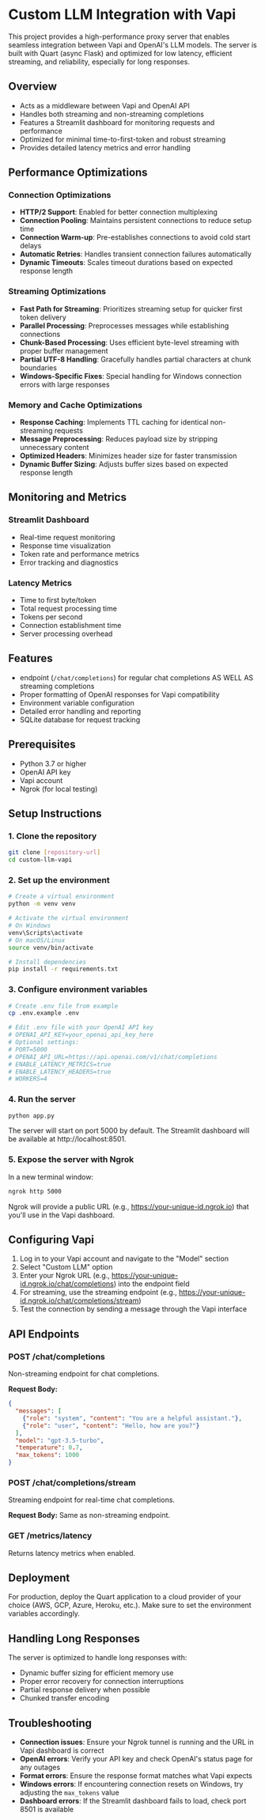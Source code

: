 # Custom LLM Integration with Vapi

This project provides a high-performance proxy server that enables seamless integration between Vapi and OpenAI's LLM models. The server is built with Quart (async Flask) and optimized for low latency, efficient streaming, and reliability, especially for long responses.

## Overview

- Acts as a middleware between Vapi and OpenAI API
- Handles both streaming and non-streaming completions
- Features a Streamlit dashboard for monitoring requests and performance
- Optimized for minimal time-to-first-token and robust streaming
- Provides detailed latency metrics and error handling

## Performance Optimizations

### Connection Optimizations
- **HTTP/2 Support**: Enabled for better connection multiplexing
- **Connection Pooling**: Maintains persistent connections to reduce setup time
- **Connection Warm-up**: Pre-establishes connections to avoid cold start delays
- **Automatic Retries**: Handles transient connection failures automatically
- **Dynamic Timeouts**: Scales timeout durations based on expected response length

### Streaming Optimizations
- **Fast Path for Streaming**: Prioritizes streaming setup for quicker first token delivery
- **Parallel Processing**: Preprocesses messages while establishing connections
- **Chunk-Based Processing**: Uses efficient byte-level streaming with proper buffer management
- **Partial UTF-8 Handling**: Gracefully handles partial characters at chunk boundaries
- **Windows-Specific Fixes**: Special handling for Windows connection errors with large responses

### Memory and Cache Optimizations
- **Response Caching**: Implements TTL caching for identical non-streaming requests
- **Message Preprocessing**: Reduces payload size by stripping unnecessary content
- **Optimized Headers**: Minimizes header size for faster transmission
- **Dynamic Buffer Sizing**: Adjusts buffer sizes based on expected response length

## Monitoring and Metrics

### Streamlit Dashboard
- Real-time request monitoring
- Response time visualization
- Token rate and performance metrics
- Error tracking and diagnostics

### Latency Metrics
- Time to first byte/token
- Total request processing time
- Tokens per second
- Connection establishment time
- Server processing overhead

## Features

- endpoint (`/chat/completions`) for regular chat completions AS WELL AS streaming completions
- Proper formatting of OpenAI responses for Vapi compatibility
- Environment variable configuration
- Detailed error handling and reporting
- SQLite database for request tracking

## Prerequisites

- Python 3.7 or higher
- OpenAI API key
- Vapi account
- Ngrok (for local testing)

## Setup Instructions

### 1. Clone the repository

```bash
git clone [repository-url]
cd custom-llm-vapi
```

### 2. Set up the environment

```bash
# Create a virtual environment
python -m venv venv

# Activate the virtual environment
# On Windows
venv\Scripts\activate
# On macOS/Linux
source venv/bin/activate

# Install dependencies
pip install -r requirements.txt
```

### 3. Configure environment variables

```bash
# Create .env file from example
cp .env.example .env

# Edit .env file with your OpenAI API key
# OPENAI_API_KEY=your_openai_api_key_here
# Optional settings:
# PORT=5000
# OPENAI_API_URL=https://api.openai.com/v1/chat/completions
# ENABLE_LATENCY_METRICS=true
# ENABLE_LATENCY_HEADERS=true
# WORKERS=4
```

### 4. Run the server

```bash
python app.py
```

The server will start on port 5000 by default. The Streamlit dashboard will be available at http://localhost:8501.

### 5. Expose the server with Ngrok

In a new terminal window:

```bash
ngrok http 5000
```

Ngrok will provide a public URL (e.g., https://your-unique-id.ngrok.io) that you'll use in the Vapi dashboard.

## Configuring Vapi

1. Log in to your Vapi account and navigate to the "Model" section
2. Select "Custom LLM" option
3. Enter your Ngrok URL (e.g., https://your-unique-id.ngrok.io/chat/completions) into the endpoint field
4. For streaming, use the streaming endpoint (e.g., https://your-unique-id.ngrok.io/chat/completions/stream)
5. Test the connection by sending a message through the Vapi interface

## API Endpoints

### POST /chat/completions

Non-streaming endpoint for chat completions.

**Request Body:**
```json
{
  "messages": [
    {"role": "system", "content": "You are a helpful assistant."},
    {"role": "user", "content": "Hello, how are you?"}
  ],
  "model": "gpt-3.5-turbo",
  "temperature": 0.7,
  "max_tokens": 1000
}
```

### POST /chat/completions/stream

Streaming endpoint for real-time chat completions.

**Request Body:** Same as non-streaming endpoint.

### GET /metrics/latency

Returns latency metrics when enabled.

## Deployment

For production, deploy the Quart application to a cloud provider of your choice (AWS, GCP, Azure, Heroku, etc.). Make sure to set the environment variables accordingly.

## Handling Long Responses

The server is optimized to handle long responses with:
- Dynamic buffer sizing for efficient memory use
- Proper error recovery for connection interruptions
- Partial response delivery when possible
- Chunked transfer encoding

## Troubleshooting

- **Connection issues**: Ensure your Ngrok tunnel is running and the URL in Vapi dashboard is correct
- **OpenAI errors**: Verify your API key and check OpenAI's status page for any outages
- **Format errors**: Ensure the response format matches what Vapi expects
- **Windows errors**: If encountering connection resets on Windows, try adjusting the `max_tokens` value
- **Dashboard errors**: If the Streamlit dashboard fails to load, check port 8501 is available 